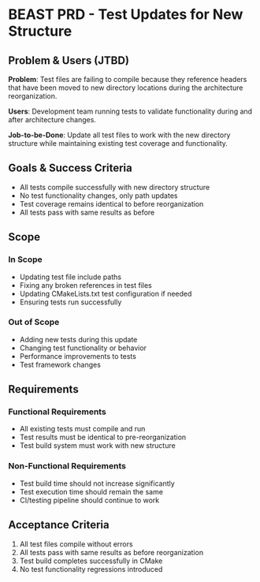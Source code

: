 # BEAST PRD - Test Updates for New Structure

## Problem & Users (JTBD)
**Problem**: Test files are failing to compile because they reference headers that have been moved to new directory locations during the architecture reorganization.

**Users**: Development team running tests to validate functionality during and after architecture changes.

**Job-to-be-Done**: Update all test files to work with the new directory structure while maintaining existing test coverage and functionality.

## Goals & Success Criteria
- All tests compile successfully with new directory structure
- No test functionality changes, only path updates
- Test coverage remains identical to before reorganization
- All tests pass with same results as before

## Scope

### In Scope
- Updating test file include paths
- Fixing any broken references in test files
- Updating CMakeLists.txt test configuration if needed
- Ensuring tests run successfully

### Out of Scope
- Adding new tests during this update
- Changing test functionality or behavior
- Performance improvements to tests
- Test framework changes

## Requirements

### Functional Requirements
- All existing tests must compile and run
- Test results must be identical to pre-reorganization
- Test build system must work with new structure

### Non-Functional Requirements
- Test build time should not increase significantly
- Test execution time should remain the same
- CI/testing pipeline should continue to work

## Acceptance Criteria
1. All test files compile without errors
2. All tests pass with same results as before reorganization
3. Test build completes successfully in CMake
4. No test functionality regressions introduced
